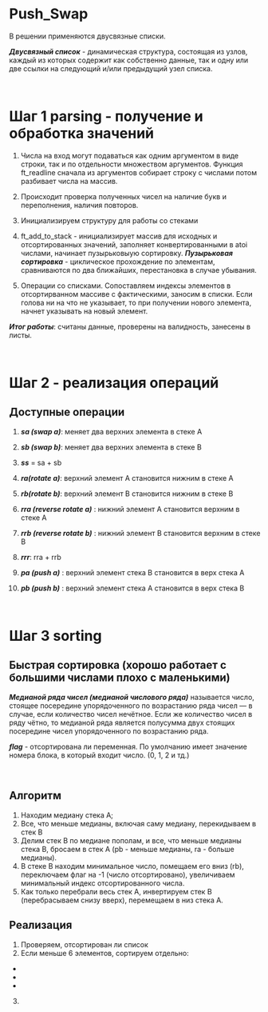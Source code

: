 # Push_Swap

В решении применяются двусвязные списки.

 ***Двусвязный список*** - динамическая структура, состоящая из узлов, каждый из которых содержит как собственно данные, так и одну или две ссылки на следующий и/или предыдущий узел списка.

<br>

# Шаг 1 parsing - получение и обработка значений

1) Числа на вход могут подаваться как одним аргументом в виде строки, так и по отдельности множеством аргументов. Функция ft_readline сначала из аргументов собирает строку с числами потом разбивает числа на массив.

2) Происходит проверка полученных чисел на наличие букв и переполнения, наличия повторов.

3) Инициализируем структуру для работы со стеками

4) ft_add_to_stack - инициализирует массив для исходных и отсортированных значений, заполняет конвертированными в atoi числами, начинает пузырьковыую сортировку. ***Пузырьковая сортировка*** - циклическое прохождение по элементам, сравниваются по два ближайших, перестановка в случае убывания.

5) Операции со списками. Сопоставляем индексы элементов в отсортирванном массиве с фактическими, заносим в списки. Если голова ни на что не указывает, то при получении нового элемента, начнет указывать на новый элемент.

***Итог работы***: считаны данные, проверены на валидность, занесены в листы.

<br>

# Шаг 2 - реализация операций
## Доступные операции

1) ***sa (swap a)***: меняет два верхних элемента в стеке А

2) ***sb (swap b)***: меняет два верхних элемента в стеке B

3) ***ss*** = sa + sb

4) ***ra(rotate a)***: верхний элемент A становится нижним в стеке A

5) ***rb(rotate b)***: верхний элемент B становится нижним в стеке B

6) ***rra (reverse rotate a)*** : нижний элемент А становится верхним в стеке А

7) ***rrb (reverse rotate b)*** : нижний элемент B становится верхним в стеке B

8) ***rrr***: rra + rrb

9) ***pa (push a)*** : верхний элемент стека B становится в верх стека А

10) ***pb (push b)*** : верхний элемент стека A становится в верх стека B

<br>

# Шаг 3 sorting

## Быстрая сортировка (хорошо работает с большими числами плохо с маленькими)

***Медианой ряда чисел (медианой числового ряда)*** называется число, стоящее посередине упорядоченного по возрастанию ряда чисел — в случае, если количество чисел нечётное. Если же количество чисел в ряду чётно, то медианой ряда является полусумма двух стоящих посередине чисел упорядоченного по возрастанию ряда.

***flag*** - отсортирована ли переменная. По умолчанию имеет значение номера блока, в который входит число. (0, 1, 2 и тд.)

<br>

## Алгоритм
1) Находим медиану стека А;
2) Все, что меньше медианы, включая саму медиану, перекидываем в стек В
3) Делим стек B по медиане пополам, и все, что меньше медианы стека B, бросаем в стек А (pb - меньше медианы, ra - больше медианы).
4) В стеке B находим минимальное число, помещаем его вниз (rb), переключаем флаг на -1 (число отсортировано), увеличиваем минимальный индекс отсортированного числа.
5) Как только перебрали весь стек А, инвертируем стек B (перебрасываем снизу вверх), перемещаем в низ стека А.

## Реализация

1) Проверяем, отсортирован ли список
2) Если меньше 6 элементов, сортируем отдельно:
- 
- 
- 
3)



